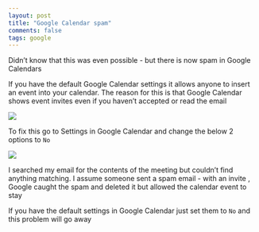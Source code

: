 ```yaml
---
layout: post
title: "Google Calendar spam"
comments: false
tags: google
---
```

Didn’t know that this was even possible - but there is now spam in Google Calendars

If you have the default Google Calendar settings it allows anyone to insert an event into your calendar. 
The reason for this is that Google Calendar shows event invites even if you haven’t accepted or read the email

![](http://i.minus.com/ixw1QuU9BRJgP.png)

To fix this go to Settings in Google Calendar and change the below 2 options to `No`

![](http://i.minus.com/iblsjtyHGrcZne.png)

I searched my email for the contents of the meeting but couldn’t find anything matching. 
I assume someone sent a spam email - with an invite , Google caught the spam and deleted it but allowed the calendar event to stay

If you have the default settings in Google Calendar just set them to `No` and this problem will go away

